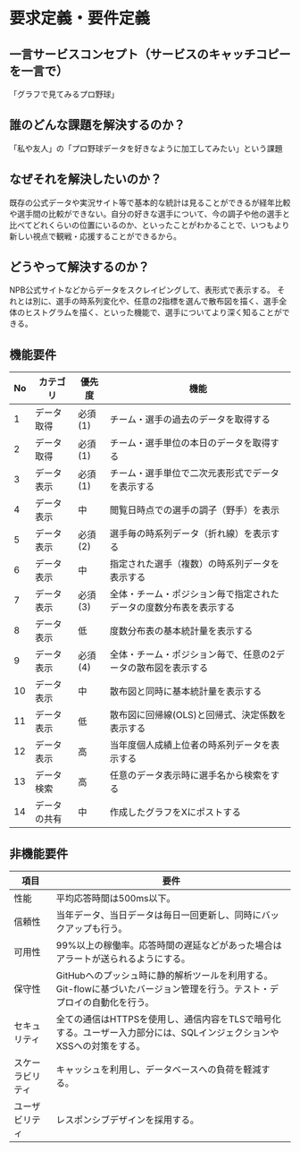 # 要求定義・要件定義

## 一言サービスコンセプト（サービスのキャッチコピーを一言で）
「グラフで見てみるプロ野球」

## 誰のどんな課題を解決するのか？
「私や友人」の「プロ野球データを好きなように加工してみたい」という課題

## なぜそれを解決したいのか？
既存の公式データや実況サイト等で基本的な統計は見ることができるが経年比較や選手間の比較ができない。自分の好きな選手について、今の調子や他の選手と比べてどれくらいの位置にいるのか、といったことがわかることで、いつもより新しい視点で観戦・応援することができるから。

## どうやって解決するのか？
NPB公式サイトなどからデータをスクレイピングして、表形式で表示する。
それとは別に、選手の時系列変化や、任意の2指標を選んで散布図を描く、選手全体のヒストグラムを描く、といった機能で、選手についてより深く知ることができる。

## 機能要件
| No  | カテゴリ   | 優先度 | 機能                                                               | 
| --- | ---------- | ------ | ------------------------------------------------------------------ | 
| 1   | データ取得 | 必須(1)   | チーム・選手の過去のデータを取得する                               | 
| 2   | データ取得 | 必須(1)   | チーム・選手単位の本日のデータを取得する                           | 
| 3   | データ表示 | 必須(1)   | チーム・選手単位で二次元表形式でデータを表示する                   | 
| 4   | データ表示 | 中     | 閲覧日時点での選手の調子（野手）を表示                             | 
| 5   | データ表示 | 必須(2)   | 選手毎の時系列データ（折れ線）を表示する                           | 
| 6   | データ表示 | 中     | 指定された選手（複数）の時系列データを表示する                     | 
| 7   | データ表示 | 必須(3)   | 全体・チーム・ポジション毎で指定されたデータの度数分布表を表示する | 
| 8   | データ表示 | 低     | 度数分布表の基本統計量を表示する                                   | 
| 9   | データ表示 | 必須(4)   | 全体・チーム・ポジション毎で、任意の2データの散布図を表示する      | 
| 10  | データ表示 | 中     | 散布図と同時に基本統計量を表示する                                 | 
| 11  | データ表示 | 低     | 散布図に回帰線(OLS)と回帰式、決定係数を表示する                    | 
| 12  | データ表示 | 高     | 当年度個人成績上位者の時系列データを表示する                       | 
| 13  | データ検索 | 高     | 任意のデータ表示時に選手名から検索をする                           | 
| 14  | データの共有 | 中     | 作成したグラフをXにポストする                                      | 

## 非機能要件

| 項目             | 要件                                                                                                                     | 
| ---------------- | ------------------------------------------------------------------------------------------------------------------------ | 
| 性能             | 平均応答時間は500ms以下。                                                                                                | 
| 信頼性           | 当年データ、当日データは毎日一回更新し、同時にバックアップも行う。                                                       | 
| 可用性           | 99%以上の稼働率。応答時間の遅延などがあった場合はアラートが送られるようにする。                                          | 
| 保守性           | GitHubへのプッシュ時に静的解析ツールを利用する。Git-flowに基づいたバージョン管理を行う。テスト・デプロイの自動化を行う。 | 
| セキュリティ     | 全ての通信はHTTPSを使用し、通信内容をTLSで暗号化する。ユーザー入力部分には、SQLインジェクションやXSSへの対策をする。     | 
| スケーラビリティ | キャッシュを利用し、データベースへの負荷を軽減する。                                                                     | 
| ユーザビリティ   | レスポンシブデザインを採用する。                                                                                         | 